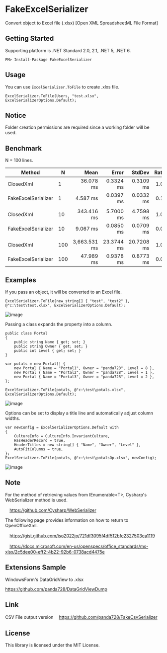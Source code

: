 # FakeExcelSerializer
Convert object to Excel file (.xlsx) [Open XML SpreadsheetML File Format]

## Getting Started
Supporting platform is .NET Standard 2.0, 2.1, .NET 5, .NET 6.

~~~
PM> Install-Package FakeExcelSerializer
~~~

## Usage
You can use `ExcelSerializer.ToFile` to create .xlxs file.

~~~
ExcelSerializer.ToFile(Users, "test.xlsx", ExcelSerializerOptions.Default);
~~~

## Notice

Folder creation permissions are required since a working folder will be used.

## Benchmark
N = 100 lines.

|              Method |   N |         Mean |      Error |     StdDev | Ratio |      Gen 0 |      Gen 1 |     Gen 2 |  Allocated |
|-------------------- |---- |-------------:|-----------:|-----------:|------:|-----------:|-----------:|----------:|-----------:|
|           ClosedXml |   1 |    36.078 ms |  0.3324 ms |  0.3109 ms |  1.00 |   857.1429 |   357.1429 |         - |   5,734 KB |
| FakeExcelSerializer |   1 |     4.587 ms |  0.0397 ms |  0.0332 ms |  0.13 |    15.6250 |     7.8125 |         - |     127 KB |
|                     |     |              |            |            |       |            |            |           |            |
|           ClosedXml |  10 |   343.416 ms |  5.7000 ms |  4.7598 ms |  1.00 |  8000.0000 |  1000.0000 |         - |  52,661 KB |
| FakeExcelSerializer |  10 |     9.067 ms |  0.0850 ms |  0.0709 ms |  0.03 |    93.7500 |    31.2500 |         - |     661 KB |
|                     |     |              |            |            |       |            |            |           |            |
|           ClosedXml | 100 | 3,663.531 ms | 23.3744 ms | 20.7208 ms |  1.00 | 81000.0000 | 22000.0000 | 5000.0000 | 513,936 KB |
| FakeExcelSerializer | 100 |    47.989 ms |  0.9378 ms |  0.8773 ms |  0.01 |   909.0909 |    90.9091 |         - |   6,005 KB |

## Examples

If you pass an object, it will be converted to an Excel file.
~~~
ExcelSerializer.ToFile(new string[] { "test", "test2" }, @"c:\test\test.xlsx", ExcelSerializerOptions.Default);
~~~
![image](https://user-images.githubusercontent.com/16958552/185727609-79b574e8-b40c-46dc-83c9-74b078a1f44a.png)

Passing a class expands the property into a column.
~~~
public class Portal
{
    public string Name { get; set; }
    public string Owner { get; set; }
    public int Level { get; set; }
}

var potals = new Portal[] {
    new Portal { Name = "Portal1", Owner = "panda728", Level = 8 },
    new Portal { Name = "Portal2", Owner = "panda728", Level = 1 },
    new Portal { Name = "Portal3", Owner = "panda728", Level = 2 },
};

ExcelSerializer.ToFile(potals, @"c:\test\potals.xlsx", ExcelSerializerOptions.Default);
~~~
![image](https://user-images.githubusercontent.com/16958552/185727657-3e41dea7-1af4-4a52-99bd-1457f895b564.png)


Options can be set to display a title line and automatically adjust column widths.
~~~
var newConfig = ExcelSerializerOptions.Default with
{
    CultureInfo = CultureInfo.InvariantCulture,
    HasHeaderRecord = true,
    HeaderTitles = new string[] { "Name", "Owner", "Level" },
    AutoFitColumns = true,
};
ExcelSerializer.ToFile(potals, @"c:\test\potalsOp.xlsx", newConfig);
~~~
![image](https://user-images.githubusercontent.com/16958552/185727708-18201283-bb0b-46ba-a413-dbe34c20f3a3.png)


## Note

For the method of retrieving values from IEnumerable\<T\>, Cysharp's WebSerializer method is used.

　https://github.com/Cysharp/WebSerializer
  
The following page provides information on how to return to OpenOfficeXml.

　https://gist.github.com/iso2022jp/721df3095f4df512bfe2327503ea1119

　https://docs.microsoft.com/en-us/openspecs/office_standards/ms-xlsx/2c5dee00-eff2-4b22-92b6-0738acd4475e
 
## Extensions Sample

WindowsForm's DataGridView to .xlsx

https://github.com/panda728/DataGridViewDump

## Link
CSV File output version
　https://github.com/panda728/FakeCsvSerializer

## License
This library is licensed under the MIT License.
